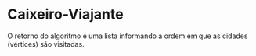 # Caixeiro-Viajante
O retorno do algoritmo é uma lista informando a ordem
em que as cidades (vértices) são visitadas.
